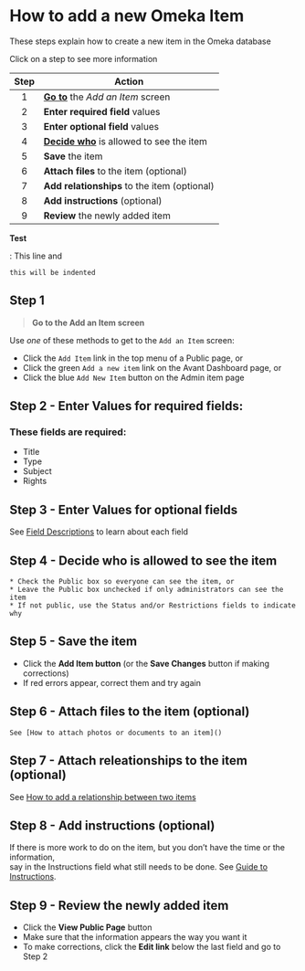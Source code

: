 # How to add a new Omeka Item

These steps explain how to create a new item in the Omeka database

Click on a step to see more information

|Step|Action|
:---:|---
1|[**Go to**](#step-1) the *Add an Item* screen|
2|**Enter required field** values|
3|**Enter optional field** values|
4|[**Decide who**](#step-4-decide-who-is-allowed-to-see-the-item) is allowed to see the item|
5|**Save** the item|
6|**Attach files** to the item (optional)|
7|**Add relationships** to the item (optional)|
8|**Add instructions** (optional)|
9|**Review** the newly added item|


**Test**

:   This line and

    this will be indented




## Step 1
> **Go to the Add an Item screen**

Use *one* of these methods to get to the `Add an Item` screen:

* Click the `Add Item` link in the top menu of a Public page, or
* Click the green `Add a new item` link on the Avant Dashboard page, or
* Click the blue `Add New Item` button on the Admin item page

## Step 2 - Enter Values for required fields:
### These fields are required:
* Title
* Type
* Subject
* Rights

## Step 3 - Enter Values for optional fields
See [Field Descriptions]() to learn about each field

## Step 4 - Decide who is allowed to see the item
    * Check the Public box so everyone can see the item, or
    * Leave the Public box unchecked if only administrators can see the item
    * If not public, use the Status and/or Restrictions fields to indicate why

## Step 5 - Save the item
* Click the **Add Item button** (or the **Save Changes** button if making corrections)
* If red errors appear, correct them and try again

## Step 6 - Attach files to the item (optional)
    See [How to attach photos or documents to an item]()

## Step 7 - Attach releationships to the item (optional)
See [How to add a relationship between two items]()

## Step 8 - Add instructions (optional)
If there is more work to do on the item, but you don’t have the time or the
 information,  
say in the Instructions field what still needs to be done. See [Guide to Instructions]().

## Step 9 - Review the newly added item
* Click the **View Public Page** button
* Make sure that the information appears the way you want it
* To make corrections, click the **Edit link** below the last field and go to Step 2